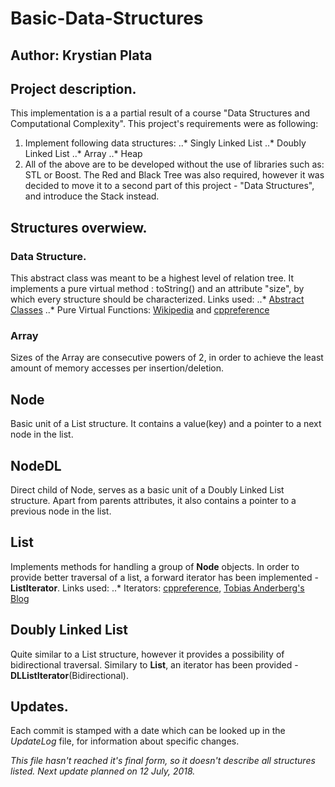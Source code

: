 # Basic-Data-Structures
## Author: Krystian Plata

## Project description.
This implementation is a a partial result of a course "Data Structures and Computational Complexity".
This project's requirements were as following:
1. Implement following data structures:
..* Singly Linked List
..* Doubly Linked List
..* Array
..* Heap 
2. All of the above are to be developed without the use of libraries such as: STL or Boost.
The Red and Black Tree was also required, however it was decided to move it to a second part
of this project - "Data Structures", and introduce the Stack instead.

## Structures overwiew.

### Data Structure.
This abstract class was meant to be a highest level of relation tree.
It implements a pure virtual method : toString() and an attribute "size", 
by which every structure should be characterized.
Links used:
..* [Abstract Classes](https://www.ibm.com/support/knowledgecenter/en/SSLTBW_2.3.0/com.ibm.zos.v2r3.cbclx01/cplr142.htm)
..* Pure Virtual Functions: [Wikipedia](https://en.wikipedia.org/wiki/Virtual_function) and [cppreference](https://en.cppreference.com/w/cpp/language/abstract_class)

### Array
Sizes of the Array are consecutive powers of 2,
in order to achieve the least amount of memory accesses per insertion/deletion.

## Node
Basic unit of a List structure.
It contains a value(key) and a pointer to a next node in the list.

## NodeDL
Direct child of Node, serves as a basic unit of a Doubly Linked List structure.
Apart from parents attributes, it also contains a pointer to a previous node in the list.

## List
Implements methods for handling a group of **Node** objects.
In order to provide better traversal of a list, a forward iterator has been implemented - **ListIterator**.
Links used:
..* Iterators: [cppreference](https://en.cppreference.com/w/cpp/iterator), [Tobias Anderberg's Blog](http://anderberg.me/2016/07/04/c-custom-iterators/)

## Doubly Linked List
Quite similar to a List structure, however it provides a possibility of bidirectional traversal.
Similary to **List**, an iterator has been provided - **DLListIterator**(Bidirectional).

## Updates.
Each commit is stamped with a date which can be looked up in the *UpdateLog* file,
for information about specific changes.

*This file hasn't reached it's final form, so it doesn't describe all structures listed.*
*Next update planned on 12 July, 2018.*


